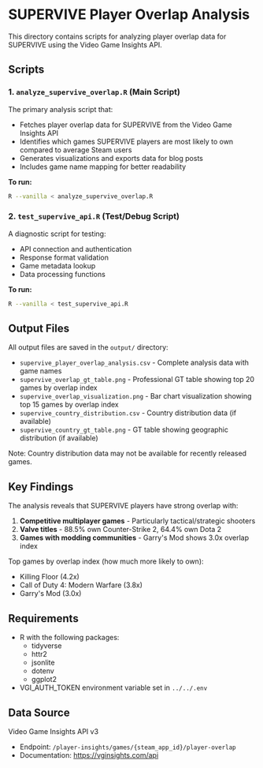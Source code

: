 # SUPERVIVE Player Overlap Analysis

This directory contains scripts for analyzing player overlap data for SUPERVIVE using the Video Game Insights API.

## Scripts

### 1. `analyze_supervive_overlap.R` (Main Script)
The primary analysis script that:
- Fetches player overlap data for SUPERVIVE from the Video Game Insights API
- Identifies which games SUPERVIVE players are most likely to own compared to average Steam users
- Generates visualizations and exports data for blog posts
- Includes game name mapping for better readability

**To run:**
```bash
R --vanilla < analyze_supervive_overlap.R
```

### 2. `test_supervive_api.R` (Test/Debug Script)
A diagnostic script for testing:
- API connection and authentication
- Response format validation
- Game metadata lookup
- Data processing functions

**To run:**
```bash
R --vanilla < test_supervive_api.R
```

## Output Files

All output files are saved in the `output/` directory:
- `supervive_player_overlap_analysis.csv` - Complete analysis data with game names
- `supervive_overlap_gt_table.png` - Professional GT table showing top 20 games by overlap index
- `supervive_overlap_visualization.png` - Bar chart visualization showing top 15 games by overlap index
- `supervive_country_distribution.csv` - Country distribution data (if available)
- `supervive_country_gt_table.png` - GT table showing geographic distribution (if available)

Note: Country distribution data may not be available for recently released games.

## Key Findings

The analysis reveals that SUPERVIVE players have strong overlap with:
1. **Competitive multiplayer games** - Particularly tactical/strategic shooters
2. **Valve titles** - 88.5% own Counter-Strike 2, 64.4% own Dota 2
3. **Games with modding communities** - Garry's Mod shows 3.0x overlap index

Top games by overlap index (how much more likely to own):
- Killing Floor (4.2x)
- Call of Duty 4: Modern Warfare (3.8x)
- Garry's Mod (3.0x)

## Requirements

- R with the following packages:
  - tidyverse
  - httr2
  - jsonlite
  - dotenv
  - ggplot2
- VGI_AUTH_TOKEN environment variable set in `../../.env`

## Data Source

Video Game Insights API v3
- Endpoint: `/player-insights/games/{steam_app_id}/player-overlap`
- Documentation: https://vginsights.com/api